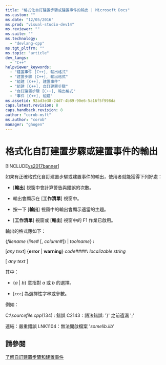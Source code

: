 ```yaml
---
title: "格式化自訂建置步驟或建置事件的輸出 | Microsoft Docs"
ms.custom: ""
ms.date: "12/05/2016"
ms.prod: "visual-studio-dev14"
ms.reviewer: ""
ms.suite: ""
ms.technology: 
  - "devlang-cpp"
ms.tgt_pltfrm: ""
ms.topic: "article"
dev_langs: 
  - "C++"
helpviewer_keywords: 
  - "建置事件 [C++], 輸出格式"
  - "建置步驟 [C++], 輸出格式"
  - "組建 [C++], 建置事件"
  - "組建 [C++], 自訂建置步驟"
  - "自訂建置步驟 [C++], 輸出格式"
  - "事件 [C++], 組建"
ms.assetid: 92ad3e38-24d7-4b89-90e6-5a16f5f998da
caps.latest.revision: 8
caps.handback.revision: 8
author: "corob-msft"
ms.author: "corob"
manager: "ghogen"
---
```

# 格式化自訂建置步驟或建置事件的輸出
[!INCLUDE[vs2017banner](../assembler/inline/includes/vs2017banner.md)]

如果有正確格式化自訂建置步驟或建置事件的輸出，使用者就能獲得下列好處：  
  
-   \[**輸出**\] 視窗中會計算警告與錯誤的次數。  
  
-   輸出會顯示在 \[**工作清單**\] 視窗中。  
  
-   按一下 \[**輸出**\] 視窗中的輸出會顯示適當的主題。  
  
-   \[**工作清單**\] 視窗或 \[**輸出**\] 視窗中的 F1 作業已啟用。  
  
 輸出的格式應如下：  
  
 {*filename* \(*line\#* \[, *column\#*\]\) &#124; *toolname*} **:**  
  
 \[*any text*\] {**error** &#124; **warning**} *code\#\#\#\#***:** *localizable string*  
  
 \[ *any text* \]  
  
 其中：  
  
-   {*a* &#124; *b*} 意指對 *a* 或 *b* 的選擇。  
  
-   \[`ccc`\] 為選擇性字串或參數。  
  
 例如：  
  
 C:\\*sourcefile.cpp*\(134\) : 錯誤 C2143：語法錯誤: '}' 之前遺漏 ';'  
  
 連結：嚴重錯誤 LNK1104：無法開啟檔案 '*somelib.lib*'  
  
## 請參閱  
 [了解自訂建置步驟和建置事件](../ide/understanding-custom-build-steps-and-build-events.md)